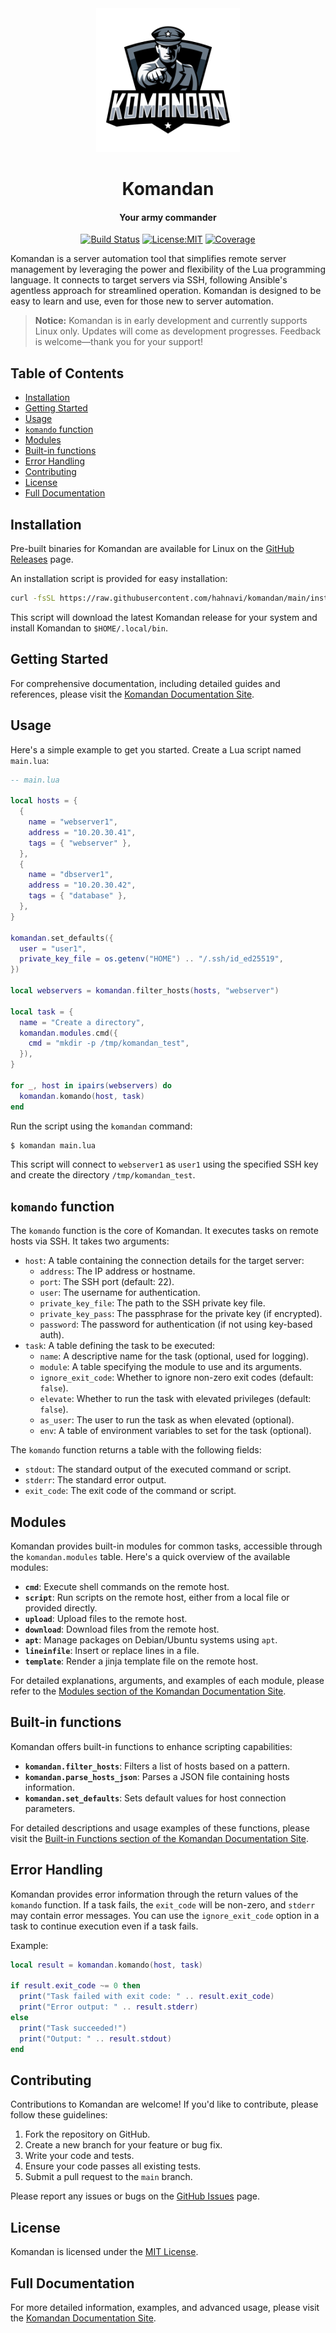 <div align="center">

<img alt="Komandan Logo" height="230" src="assets/komandan.png" />

# Komandan
#### Your army commander

[![Build Status]][github-actions] [![License:MIT]][license] [![Coverage]][codecov.io]

[Build Status]: https://github.com/hahnavi/komandan/actions/workflows/rust.yml/badge.svg
[github-actions]: https://github.com/hahnavi/komandan/actions
[License:MIT]: https://img.shields.io/badge/License-MIT-blue.svg
[license]: https://github.com/hahnavi/komandan/blob/main/LICENSE
[Coverage]: https://codecov.io/gh/hahnavi/komandan/branch/main/graph/badge.svg
[codecov.io]: https://app.codecov.io/gh/hahnavi/komandan

</div>

Komandan is a server automation tool that simplifies remote server management by leveraging the power and flexibility of the Lua programming language. It connects to target servers via SSH, following Ansible's agentless approach for streamlined operation. Komandan is designed to be easy to learn and use, even for those new to server automation.

> **Notice:** Komandan is in early development and currently supports Linux only. Updates will come as development progresses. Feedback is welcome—thank you for your support!

## Table of Contents
- [Installation](#installation)
- [Getting Started](#getting-started)
- [Usage](#usage)
- [`komando` function](#komando-function)
- [Modules](#modules)
- [Built-in functions](#built-in-functions)
- [Error Handling](#error-handling)
- [Contributing](#contributing)
- [License](#license)
- [Full Documentation](#full-documentation)

## Installation

Pre-built binaries for Komandan are available for Linux on the [GitHub Releases](https://github.com/hahnavi/komandan/releases) page.

An installation script is provided for easy installation:

```bash
curl -fsSL https://raw.githubusercontent.com/hahnavi/komandan/main/install.sh | sh
```

This script will download the latest Komandan release for your system and install Komandan to `$HOME/.local/bin`.

## Getting Started

For comprehensive documentation, including detailed guides and references, please visit the [Komandan Documentation Site](https://komandan.vercel.app/docs).

## Usage

Here's a simple example to get you started. Create a Lua script named `main.lua`:

```lua
-- main.lua

local hosts = {
  {
    name = "webserver1",
    address = "10.20.30.41",
    tags = { "webserver" },
  },
  {
    name = "dbserver1",
    address = "10.20.30.42",
    tags = { "database" },
  },
}

komandan.set_defaults({
  user = "user1",
  private_key_file = os.getenv("HOME") .. "/.ssh/id_ed25519",
})

local webservers = komandan.filter_hosts(hosts, "webserver")

local task = {
  name = "Create a directory",
  komandan.modules.cmd({
    cmd = "mkdir -p /tmp/komandan_test",
  }),
}

for _, host in ipairs(webservers) do
  komandan.komando(host, task)
end
```

Run the script using the `komandan` command:

```sh
$ komandan main.lua
```

This script will connect to `webserver1` as `user1` using the specified SSH key and create the directory `/tmp/komandan_test`.

## `komando` function

The `komando` function is the core of Komandan. It executes tasks on remote hosts via SSH. It takes two arguments:

-   `host`: A table containing the connection details for the target server:
    -   `address`: The IP address or hostname.
    -   `port`: The SSH port (default: 22).
    -   `user`: The username for authentication.
    -   `private_key_file`: The path to the SSH private key file.
    -   `private_key_pass`: The passphrase for the private key (if encrypted).
    -   `password`: The password for authentication (if not using key-based auth).
-   `task`: A table defining the task to be executed:
    -   `name`: A descriptive name for the task (optional, used for logging).
    -   `module`: A table specifying the module to use and its arguments.
    -   `ignore_exit_code`: Whether to ignore non-zero exit codes (default: `false`).
    -   `elevate`: Whether to run the task with elevated privileges (default: `false`).
    -   `as_user`: The user to run the task as when elevated (optional).
    -   `env`: A table of environment variables to set for the task (optional).

The `komando` function returns a table with the following fields:

-   `stdout`: The standard output of the executed command or script.
-   `stderr`: The standard error output.
-   `exit_code`: The exit code of the command or script.

## Modules

Komandan provides built-in modules for common tasks, accessible through the `komandan.modules` table. Here's a quick overview of the available modules:

-   **`cmd`**: Execute shell commands on the remote host.
-   **`script`**: Run scripts on the remote host, either from a local file or provided directly.
-   **`upload`**: Upload files to the remote host.
-   **`download`**: Download files from the remote host.
-   **`apt`**: Manage packages on Debian/Ubuntu systems using `apt`.
-   **`lineinfile`**: Insert or replace lines in a file.
-   **`template`**: Render a jinja template file on the remote host.

For detailed explanations, arguments, and examples of each module, please refer to the [Modules section of the Komandan Documentation Site](https://komandan.vercel.app/docs/modules).

## Built-in functions

Komandan offers built-in functions to enhance scripting capabilities:

-   **`komandan.filter_hosts`**: Filters a list of hosts based on a pattern.
-   **`komandan.parse_hosts_json`**: Parses a JSON file containing hosts information.
-   **`komandan.set_defaults`**: Sets default values for host connection parameters.

For detailed descriptions and usage examples of these functions, please visit the [Built-in Functions section of the Komandan Documentation Site](https://komandan.vercel.app/docs/functions/).

## Error Handling

Komandan provides error information through the return values of the `komando` function. If a task fails, the `exit_code` will be non-zero, and `stderr` may contain error messages. You can use the `ignore_exit_code` option in a task to continue execution even if a task fails.

Example:

```lua
local result = komandan.komando(host, task)

if result.exit_code ~= 0 then
  print("Task failed with exit code: " .. result.exit_code)
  print("Error output: " .. result.stderr)
else
  print("Task succeeded!")
  print("Output: " .. result.stdout)
end
```

## Contributing

Contributions to Komandan are welcome! If you'd like to contribute, please follow these guidelines:

1. Fork the repository on GitHub.
2. Create a new branch for your feature or bug fix.
3. Write your code and tests.
4. Ensure your code passes all existing tests.
5. Submit a pull request to the `main` branch.

Please report any issues or bugs on the [GitHub Issues](https://github.com/hahnavi/komandan/issues) page.

## License

Komandan is licensed under the [MIT License](LICENSE).

## Full Documentation

For more detailed information, examples, and advanced usage, please visit the [Komandan Documentation Site](https://komandan.vercel.app/docs).
